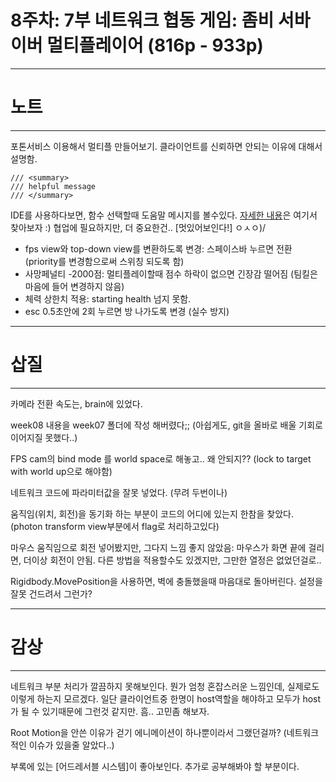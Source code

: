 # 8주차: 7부 네트워크 협동 게임: 좀비 서바이버 멀티플레이어 (816p - 933p)

---
# 노트
---
포톤서비스 이용해서 멀티플 만들어보기.
클라이언트를 신뢰하면 안되는 이유에 대해서 설명함.
```
/// <summary>
/// helpful message
/// </summary>
```
IDE를 사용하다보면, 함수 선택할때 도움말 메시지를 볼수있다.
[자세한 내용](https://docs.microsoft.com/ko-kr/dotnet/csharp/language-reference/xmldoc/recommended-tags)은 여기서 찾아보자 :)
협업에 필요하지만, 더 중요한건.. [멋있어보인다!] ㅇㅅㅇ)/

- fps view와 top-down view를 변환하도록 변경: 스페이스바 누르면 전환 (priority를 변경함으로써 스위칭 되도록 함)
- 사망페널티 -2000점: 멀티플레이할때 점수 하락이 없으면 긴장감 떨어짐 (팀킬은 마음에 들어 변경하지 않음)
- 체력 상한치 적용: starting health 넘지 못함.
- esc 0.5초안에 2회 누르면 방 나가도록 변경 (실수 방지)


---
# 삽질
---
카메라 전환 속도는, brain에 있었다.

week08 내용을 week07 폴더에 작성 해버렸다;; (아쉽게도, git을 올바로 배울 기회로 이어지질 못했다..)

FPS cam의 bind mode 를 world space로 해놓고.. 왜 안되지??
(lock to target with world up으로 해야함)

네트워크 코드에 파라미터값을 잘못 넣었다. (무려 두번이나)

움직임(위치, 회전)을 동기화 하는 부분이 코드의 어디에 있는지 한참을 찾았다.
(photon transform view부분에서 flag로 처리하고있다)

마우스 움직임으로 회전 넣어봤지만, 그다지 느낌 좋지 않았음: 마우스가 화면 끝에 걸리면, 더이상 회전이 안됨. 다른 방법을 적용할수도 있겠지만, 그만한 열정은 없었던걸로..

Rigidbody.MovePosition을 사용하면, 벽에 충돌했을때 마음대로 돌아버린다. 설정을 잘못 건드려서 그런가? 


---
# 감상
---
네트워크 부분 처리가 깔끔하지 못해보인다.
뭔가 엄청 혼잡스러운 느낌인데, 실제로도 이렇게 하는지 모르겠다.
일단 클라이언트중 한명이 host역할을 해야하고 모두가 host가 될 수 있기때문에 그런것 같지만. 흠.. 고민좀 해보자.

Root Motion을 안쓴 이유가 걷기 에니메이션이 하나뿐이라서 그랬던걸까? (네트워크적인 이슈가 있을줄 알았다..)

부록에 있는 [어드레서블 시스템]이 좋아보인다. 추가로 공부해봐야 할 부분이다.


